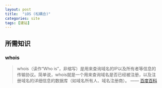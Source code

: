 ```yaml
---
layout: post
title:  "iOS (松耦合)"
categories: site
tags: [建站] 
---
```


## 所需知识

### whois
> whois（读作“Who is”，非缩写）是用来查询域名的IP以及所有者等信息的传输协议。简单说，whois就是一个用来查询域名是否已经被注册，以及注册域名的详细信息的数据库（如域名所有人、域名注册商）。 —— [百度百科](https://baike.baidu.com/item/whois/280037?fr=aladdin)